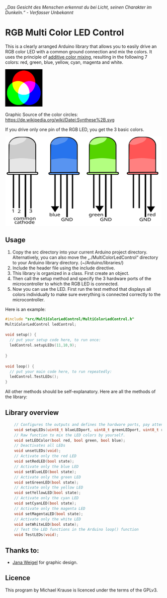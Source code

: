 *„Das Gesicht des Menschen erkennst du bei Licht, seinen Charakter im Dunkeln.“ - Verfasser Unbekannt*

# RGB Multi Color LED Control

This is a clearly arranged Arduino library that allows you to easily drive an RGB color LED with a common ground connection and mix the colors.
It uses the principle of [additive color mixing](https://en.wikipedia.org/wiki/Additive_color), resulting in the following 7 colors: red, green, blue, yellow, cyan, magenta and white.

<p>
  <img width="120" height="120" src="Figures/additive_mixing_example.svg">
</p>

Graphic Source of the color circles: https://de.wikipedia.org/wiki/Datei:Synthese%2B.svg

If you drive only one pin of the RGB LED, you get the 3 basic colors.
<p>
  <img width="504" height="288" src="Figures/RGB_LED.svg">
</p>



## Usage
1. Copy the src directory into your current Arduino project directory. Alternatively, you can also move the „./MultiColorLedControl“ directory to your Arduino library directory. (~/Arduino/libraries/)
2. Include the header file using the include directive.
3. This library is organized in a class. First create an object.
4. Then call the setup method and specify the 3 hardware ports of the microcontroller to which the RGB LED is connected. 
5. Now you can use the LED. First run the test method that displays all colors individually to make sure everything is connected correctly to the microcontroller.


Here is an example:

```C
#include "src/MultiColorLedControl/MultiColorLedControl.h"
MultiColorLedControl ledControl;

void setup() {
  // put your setup code here, to run once:
  ledControl.setupLEDs(11,10,9);

}

void loop() {
  // put your main code here, to run repeatedly:
  ledControl.TestLEDs();
}
```

All other methods should be self-explanatory. Here are all the methods of the library:

## Library overview

```C
    // Configures the outputs and defines the hardware ports, pay attention to your circuits
    void setupLEDs(uint8_t blueLEDport, uint8_t greenLEDport, uint8_t redLEDport);
    // Raw function to mix the LED colors by yourself.
    void setLEDColor(bool red, bool green, bool blue);
    // Deactivates all LEDs
    void unsetLEDs(void);
    // Activate only the red LED
    void setRedLED(bool state);
    // Activate only the blue LED
    void setBlueLED(bool state);
    // Activate only the green LED
    void setGreenLED(bool state);
    // Activate only the yellow LED
    void setYellowLED(bool state);
    // Activate only the cyan LED
    void setCyanLED(bool state);
    // Activate only the magenta LED
    void setMagentaLED(bool state);
    // Activate only the white LED
    void setWhiteLED(bool state);
    // Test the LED functions in the Arduino loop() function
    void TestLEDs(void);
```


## Thanks to:

- [Jana Weigel](https://janaweigel.wordpress.com/) for graphic design.

## Licence
This program by Michael Krause is licenced under the terms of the GPLv3.
